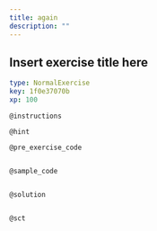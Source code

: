 ```yaml
---
title: again
description: ""
---
```


## Insert exercise title here

```yaml
type: NormalExercise
key: 1f0e37070b
xp: 100
```



`@instructions`


`@hint`


`@pre_exercise_code`
```{r}

```

`@sample_code`
```{r}

```

`@solution`
```{r}

```

`@sct`
```{r}

```
